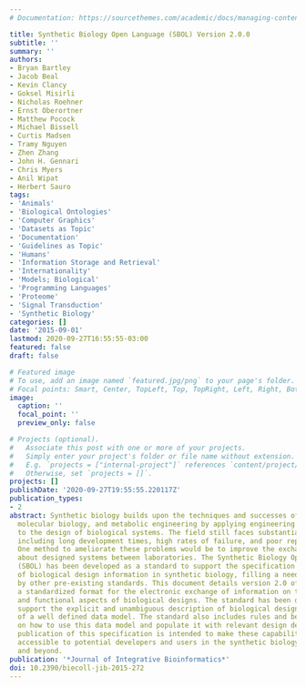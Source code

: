 ```yaml
---
# Documentation: https://sourcethemes.com/academic/docs/managing-content/

title: Synthetic Biology Open Language (SBOL) Version 2.0.0
subtitle: ''
summary: ''
authors:
- Bryan Bartley
- Jacob Beal
- Kevin Clancy
- Goksel Misirli
- Nicholas Roehner
- Ernst Oberortner
- Matthew Pocock
- Michael Bissell
- Curtis Madsen
- Tramy Nguyen
- Zhen Zhang
- John H. Gennari
- Chris Myers
- Anil Wipat
- Herbert Sauro
tags:
- 'Animals'
- 'Biological Ontologies'
- 'Computer Graphics'
- 'Datasets as Topic'
- 'Documentation'
- 'Guidelines as Topic'
- 'Humans'
- 'Information Storage and Retrieval'
- 'Internationality'
- 'Models; Biological'
- 'Programming Languages'
- 'Proteome'
- 'Signal Transduction'
- 'Synthetic Biology'
categories: []
date: '2015-09-01'
lastmod: 2020-09-27T16:55:55-03:00
featured: false
draft: false

# Featured image
# To use, add an image named `featured.jpg/png` to your page's folder.
# Focal points: Smart, Center, TopLeft, Top, TopRight, Left, Right, BottomLeft, Bottom, BottomRight.
image:
  caption: ''
  focal_point: ''
  preview_only: false

# Projects (optional).
#   Associate this post with one or more of your projects.
#   Simply enter your project's folder or file name without extension.
#   E.g. `projects = ["internal-project"]` references `content/project/deep-learning/index.md`.
#   Otherwise, set `projects = []`.
projects: []
publishDate: '2020-09-27T19:55:55.220117Z'
publication_types:
- 2
abstract: Synthetic biology builds upon the techniques and successes of genetics,
  molecular biology, and metabolic engineering by applying engineering principles
  to the design of biological systems. The field still faces substantial challenges,
  including long development times, high rates of failure, and poor reproducibility.
  One method to ameliorate these problems would be to improve the exchange of information
  about designed systems between laboratories. The Synthetic Biology Open Language
  (SBOL) has been developed as a standard to support the specification and exchange
  of biological design information in synthetic biology, filling a need not satisfied
  by other pre-existing standards. This document details version 2.0 of SBOL, introducing
  a standardized format for the electronic exchange of information on the structural
  and functional aspects of biological designs. The standard has been designed to
  support the explicit and unambiguous description of biological designs by means
  of a well defined data model. The standard also includes rules and best practices
  on how to use this data model and populate it with relevant design details. The
  publication of this specification is intended to make these capabilities more widely
  accessible to potential developers and users in the synthetic biology community
  and beyond.
publication: '*Journal of Integrative Bioinformatics*'
doi: 10.2390/biecoll-jib-2015-272
---
```

